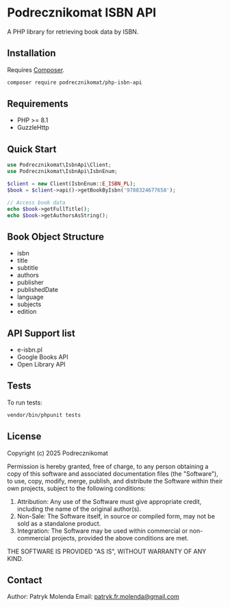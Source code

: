# Podrecznikomat ISBN API

A PHP library for retrieving book data by ISBN.

## Installation

Requires [Composer](https://getcomposer.org/).

```bash
composer require podrecznikomat/php-isbn-api
```

## Requirements
- PHP >= 8.1
- GuzzleHttp

## Quick Start

```php
use Podrecznikomat\IsbnApi\Client;
use Podrecznikomat\IsbnApi\IsbnEnum;

$client = new Client(IsbnEnum::E_ISBN_PL);
$book = $client->api()->getBookByIsbn('9788324677658');

// Access book data
echo $book->getFullTitle();
echo $book->getAuthorsAsString();
```

## Book Object Structure
- isbn
- title
- subtitle
- authors
- publisher
- publishedDate
- language
- subjects
- edition

## API Support list

- e-isbn.pl
- Google Books API
- Open Library API

## Tests

To run tests:

```bash
vendor/bin/phpunit tests
```

## License

Copyright (c) 2025 Podrecznikomat

Permission is hereby granted, free of charge, to any person obtaining a copy
of this software and associated documentation files (the "Software"), to use,
copy, modify, merge, publish, and distribute the Software within their own
projects, subject to the following conditions:

1. Attribution: Any use of the Software must give appropriate credit,
   including the name of the original author(s).
2. Non-Sale: The Software itself, in source or compiled form, may not be sold
   as a standalone product.
3. Integration: The Software may be used within commercial or non-commercial
   projects, provided the above conditions are met.

THE SOFTWARE IS PROVIDED "AS IS", WITHOUT WARRANTY OF ANY KIND.

## Contact

Author: Patryk Molenda
Email: patryk.fr.molenda@gmail.com
